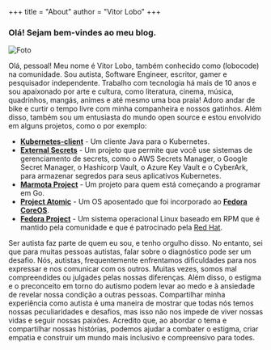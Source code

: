 +++
title = "About"
author = "Vitor Lobo"
+++


### Olá! Sejam bem-vindes ao meu blog.

![Foto](https://raw.githubusercontent.com/lobocode/lobocode.github.io/main/post/images/eu.jpg#floatleftavatar)

Olá, pessoal! Meu nome é Vitor Lobo, também conhecido como (lobocode) na comunidade. Sou autista, Software Engineer, escritor, gamer e pesquisador independente. Trabalho com tecnologia há mais de 10 anos e sou apaixonado por arte e cultura, como literatura, cinema, música, quadrinhos, mangás, animes e até mesmo uma boa praia! Adoro andar de bike e curtir o tempo livre com minha companheira e nossos gatinhos. Além disso, também sou um entusiasta do mundo open source e estou envolvido em alguns projetos, como o por exemplo:

* **[Kubernetes-client](https://github.com/kubernetes-client/java)** - Um cliente Java para o Kubernetes.
* **[External Secrets](https://github.com/external-secrets/external-secrets)** - Um projeto que permite que você use sistemas de gerenciamento de secrets, como o AWS Secrets Manager, o Google Secret Manager, o Hashicorp Vault, o Azure Key Vault e o CyberArk, para armazenar segredos para seus aplicativos Kubernetes.
* **[Marmota Project](https://marmotaproject.github.io)** - Um projeto para quem está começando a programar em Go.
* **[Project Atomic](https://github.com/projectatomic)** - Um OS aposentado que foi incorporado ao **[Fedora CoreOS](https://getfedora.org/pt_BR/coreos?stream=stable)**.
* **[Fedora Project](https://getfedora.org/pt_BR/)** - Um sistema operacional Linux baseado em RPM que é mantido pela comunidade e que é patrocinado pela [Red Hat](https://www.redhat.com/en).

Ser autista faz parte de quem eu sou, e tenho orgulho disso. No entanto, sei que para muitas pessoas autistas, falar sobre o diagnóstico pode ser um desafio. Nós, autistas, frequentemente enfrentamos dificuldades para nos expressar e nos comunicar com os outros. Muitas vezes, somos mal compreendides ou julgades pelas nossas diferenças. Além disso, o estigma e o preconceito em torno do autismo podem levar ao medo e à ansiedade de revelar nossa condição a outras pessoas. Compartilhar minha experiência como autista é uma maneira de mostrar que todas nós temos nossas peculiaridades e desafios, mas isso não nos impede de viver nossas vidas e seguir nossas paixões. Acredito que, ao abordar o tema e compartilhar nossas histórias, podemos ajudar a combater o estigma, criar empatia e construir um mundo mais inclusivo e compreensivo para todes.

